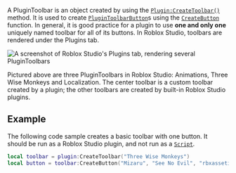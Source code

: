 A PluginToolbar is an object created by using the
[`Plugin:CreateToolbar()`](https://create.roblox.com/docs/reference/engine/classes/Plugin#CreateToolbar) method. It is used to create
[`PluginToolbarButton`](https://create.roblox.com/docs/reference/engine/classes/PluginToolbarButton)s using the
[`CreateButton`](https://create.roblox.com/docs/reference/engine/classes/PluginToolbar#CreateButton) function. In general, it is
good practice for a plugin to use **one and only one** uniquely named toolbar
for all of its buttons. In Roblox Studio, toolbars are rendered under the
Plugins tab.

![A screenshot of Roblox Studio's Plugins tab, rendering several PluginToolbars](https://prod.docsiteassets.roblox.com/assets/legacy/PluginToolbar-light.png)

Pictured above are three PluginToolbars in Roblox Studio: Animations, Three
Wise Monkeys and Localization. The center toolbar is a custom toolbar created
by a plugin; the other toolbars are created by built-in Roblox Studio plugins.
## Example

The following code sample creates a basic toolbar with one button. It should
be run as a Roblox Studio plugin, and not run as a [`Script`](https://create.roblox.com/docs/reference/engine/classes/Script).
```lua
local toolbar = plugin:CreateToolbar("Three Wise Monkeys")
local button = toolbar:CreateButton("Mizaru", "See No Evil", "rbxassetid://2778270261")
```